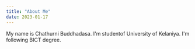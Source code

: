 ```yaml
---
title: "About Me"
date: 2023-01-17
---
```


My name is Chathurni Buddhadasa. I'm studentof University of Kelaniya. I'm following BICT degree.
